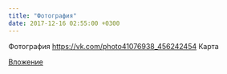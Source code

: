 ```yaml
---
title: "Фотография"
date: 2017-12-16 02:55:00 +0300
---
```


Фотография
<a class="vk-attach" href="https://vk.com/photo41076938_456242454">https://vk.com/photo41076938_456242454</a>
Карта

<a class="vk-attach" href="https://vk.com/photo41076938_456242454">Вложение</a>
